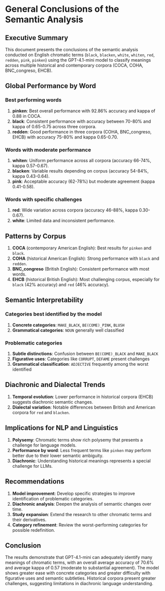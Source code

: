 # General Conclusions of the Semantic Analysis

## Executive Summary

This document presents the conclusions of the semantic analysis conducted on English chromatic terms (`black`, `blacken`, `white`, `whiten`, `red`, `redden`, `pink`, `pinken`) using the GPT-4.1-mini model to classify meanings across multiple historical and contemporary corpora (COCA, COHA, BNC_congreso, EHCB).

## Global Performance by Word

### Best performing words

1. **pinken**: Best overall performance with 92.86% accuracy and kappa of 0.88 in COCA.
2. **black**: Consistent performance with accuracy between 70-80% and kappa of 0.65-0.75 across three corpora.
3. **redden**: Good performance in three corpora (COHA, BNC_congreso, EHCB) with accuracy 75-80% and kappa 0.65-0.70.

### Words with moderate performance

1. **whiten**: Uniform performance across all corpora (accuracy 66-74%, kappa 0.57-0.67).
2. **blacken**: Variable results depending on corpus (accuracy 54-84%, kappa 0.43-0.64).
3. **pink**: Acceptable accuracy (62-78%) but moderate agreement (kappa 0.41-0.58).

### Words with specific challenges

1. **red**: Wide variation across corpora (accuracy 46-88%, kappa 0.30-0.67).
2. **white**: Limited data and inconsistent performance.

## Patterns by Corpus

1. **COCA** (contemporary American English): Best results for `pinken` and `black`.
2. **COHA** (historical American English): Strong performance with `black` and `redden`.
3. **BNC_congreso** (British English): Consistent performance with most words.
4. **EHCB** (historical British English): Most challenging corpus, especially for `black` (42% accuracy) and `red` (46% accuracy).

## Semantic Interpretability

### Categories best identified by the model

1. **Concrete categories**: `MAKE_BLACK`, `BE(COME)_PINK`, `BLUSH`
2. **Grammatical categories**: `NOUN` generally well classified

### Problematic categories

1. **Subtle distinctions**: Confusion between `BE(COME)_BLACK` and `MAKE_BLACK`
2. **Figurative uses**: Categories like `CORRUPT`, `DEFAME` present challenges
3. **Grammatical classification**: `ADJECTIVE` frequently among the worst identified

## Diachronic and Dialectal Trends

1. **Temporal evolution**: Lower performance in historical corpora (EHCB) suggests diachronic semantic changes.
2. **Dialectal variation**: Notable differences between British and American corpora for `red` and `blacken`.

## Implications for NLP and Linguistics

1. **Polysemy**: Chromatic terms show rich polysemy that presents a challenge for language models.
2. **Performance by word**: Less frequent terms like `pinken` may perform better due to their lower semantic ambiguity.
3. **Diachronic**: Understanding historical meanings represents a special challenge for LLMs.

## Recommendations

1. **Model improvement**: Develop specific strategies to improve identification of problematic categories.
2. **Diachronic analysis**: Deepen the analysis of semantic changes over time.
3. **Study expansion**: Extend the research to other chromatic terms and their derivatives.
4. **Category refinement**: Review the worst-performing categories for possible redefinition.

## Conclusion

The results demonstrate that GPT-4.1-mini can adequately identify many meanings of chromatic terms, with an overall average accuracy of 70.6% and average kappa of 0.57 (moderate to substantial agreement). The model shows greater ease with concrete categories and greater difficulty with figurative uses and semantic subtleties. Historical corpora present greater challenges, suggesting limitations in diachronic language understanding. 